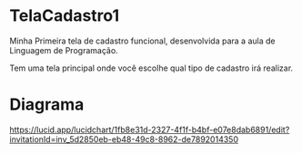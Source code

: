 # TelaCadastro1
Minha Primeira tela de cadastro funcional, desenvolvida para a aula de Linguagem de Programação.

Tem uma tela principal onde você escolhe qual tipo de cadastro irá realizar.

# Diagrama
https://lucid.app/lucidchart/1fb8e31d-2327-4f1f-b4bf-e07e8dab6891/edit?invitationId=inv_5d2850eb-eb48-49c8-8962-de7892014350
